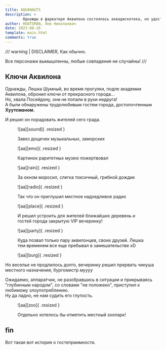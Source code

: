 ```yaml
---
title: AQUANAUTS
description: >
        Однажды в фарватере Aквилона состоялась аквадискотека, но удостоились ее лишь избранные аквилонцы...
author: HOOTSMAN, Лев Николаевич
date: 2023-08-26
template: main.html
comments: true
---
```


/// warning | DISCLAIMER, Как обычно.

Все персонажи вымышленны, любые совпадения не случайны!
///

## Ключи Аквилона

Однажды, Лешка Шумный, во время прогулки, подле академии Аквилона, обронил ключи от прекрасного города...  
Но, хвала Посейдону, они не попали в руки недруга!  
A были обнаружены трудолюбивым гостем города, достопочтенным **Хуутсманом.**

И решил он порадовать жителей сего града.

<!-- more -->

<figure markdown="span">

![aa][sound]{ .resized }
<figcaption>
    Завез дощечек музыкальных, заморских
</figcaption>
</figure>

<figure markdown="span">

![aa][emo]{ .resized }
<figcaption>
    Картинок раритетных музею пожертвовал
</figcaption>
</figure>

<figure markdown="span">

![aa][rain]{ .resized }
<figcaption>
За окном моросил, слегка токсичный, грибной дождик
</figcaption>
</figure>

<figure markdown="span">

![aa][radio]{ .resized }
<figcaption>
    Так что он приглушил местное надоедливое радио
</figcaption>
</figure>

<figure markdown="span">

![aa][place]{ .resized }
<figcaption>
    И решил устроить для жителей ближайших деревень и гостей города закрытую VIP вечеринку!
</figcaption>
</figure>

<figure markdown="span">

![aa][party]{ .resized }
<figcaption>
    Куда позвал только пару аквилонцев, своих друзей.  
Лешка тем временем все еще пребывал в замешательстве xD
</figcaption>
</figure>

<figure markdown="span">

![aa][burg]{ .resized }
</figure>

Но веселье не продлилось долго, вечеринку решил прервать чинуша местного назначения, бургомистр _муууу_

Ожидаемо, аппаратчик, не разобравшись в ситуации и прикрываясь "глубинным народом", со словами "не положено", приступил к любимому злоупотреблению.  
Ну да ладно, не нам судить его глупость.  

<figure markdown="span">

![aa][zoo]{ .resized }
<figcaption>
Отдельно хотелось бы отметить местный зоопарк!
</figcaption>
</figure>

## fin

Вот такая вот история о гостеприимности.  

<!-- <figure markdown="span"> -->
<!-- <figcaption> -->
<!-- </figcaption> -->
<!-- </figure> -->